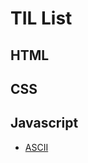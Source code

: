 # TIL List



## HTML

## CSS

## Javascript

- [ASCII](https://github.com/JiyongRyu/TIL/blob/master/Java/ASCII.md)